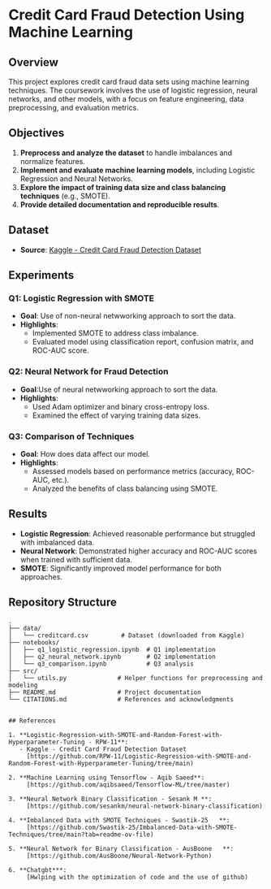# Credit Card Fraud Detection Using Machine Learning

## Overview
This project explores credit card fraud data sets using machine learning techniques. The coursework involves the use of logistic regression, neural networks, and other models, with a focus on feature engineering, data preprocessing, and evaluation metrics.

## Objectives
1. **Preprocess and analyze the dataset** to handle imbalances and normalize features.
2. **Implement and evaluate machine learning models**, including Logistic Regression and Neural Networks.
3. **Explore the impact of training data size and class balancing techniques** (e.g., SMOTE).
4. **Provide detailed documentation and reproducible results**.

## Dataset
- **Source**: [Kaggle - Credit Card Fraud Detection Dataset](https://www.kaggle.com/datasets/mlg-ulb/creditcardfraud)  

## Experiments
### Q1: Logistic Regression with SMOTE
- **Goal**: Use of non-neural netwworking approach to sort the data.
- **Highlights**:
  - Implemented SMOTE to address class imbalance.
  - Evaluated model using classification report, confusion matrix, and ROC-AUC score.

### Q2: Neural Network for Fraud Detection
- **Goal**:Use of neural netwworking approach to sort the data.
- **Highlights**:
  - Used Adam optimizer and binary cross-entropy loss.
  - Examined the effect of varying training data sizes.

### Q3: Comparison of Techniques
- **Goal**: How does data affect our model.
- **Highlights**:
  - Assessed models based on performance metrics (accuracy, ROC-AUC, etc.).
  - Analyzed the benefits of class balancing using SMOTE.

## Results
- **Logistic Regression**: Achieved reasonable performance but struggled with imbalanced data.
- **Neural Network**: Demonstrated higher accuracy and ROC-AUC scores when trained with sufficient data.
- **SMOTE**: Significantly improved model performance for both approaches.

## Repository Structure
```plaintext
.
├── data/
│   └── creditcard.csv         # Dataset (downloaded from Kaggle)
├── notebooks/
│   ├── q1_logistic_regression.ipynb  # Q1 implementation
│   ├── q2_neural_network.ipynb       # Q2 implementation
│   └── q3_comparison.ipynb           # Q3 analysis
├── src/
│   └── utils.py              # Helper functions for preprocessing and modeling
├── README.md                 # Project documentation
└── CITATIONS.md              # References and acknowledgments


## References

1. **Logistic-Regression-with-SMOTE-and-Random-Forest-with-Hyperparameter-Tuning - RPW-11**:  
   - Kaggle - Credit Card Fraud Detection Dataset  
     [https://github.com/RPW-11/Logistic-Regression-with-SMOTE-and-Random-Forest-with-Hyperparameter-Tuning/tree/main)

2. **Machine Learning using Tensorflow - Aqib Saeed**:
     [https://github.com/aqibsaeed/Tensorflow-ML/tree/master)  

3. **Neural Network Binary Classification - Sesank M **:  
     [https://github.com/sesankm/neural-network-binary-classification)  

4. **Imbalanced Data with SMOTE Techniques - Swastik-25   **:  
     [https://github.com/Swastik-25/Imbalanced-Data-with-SMOTE-Techniques/tree/main?tab=readme-ov-file)

5. **Neural Network for Binary Classification - AusBoone   **:  
     [https://github.com/AusBoone/Neural-Network-Python)

6. **Chatgbt***:  
     [Hwlping with the optimization of code and the use of github)
